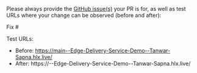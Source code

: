 Please always provide the [GitHub issue(s)](../issues) your PR is for, as well as test URLs where your change can be observed (before and after):

Fix #<gh-issue-id>

Test URLs:
- Before: https://main--Edge-Delivery-Service-Demo--Tanwar-Sapna.hlx.live/
- After: https://<branch>--Edge-Delivery-Service-Demo--Tanwar-Sapna.hlx.live/

